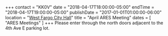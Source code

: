 +++
contact = "KK0V"
date = "2018-04-17T18:00:00-05:00"
endTime = "2018-04-17T19:00:00-05:00"
publishDate = "2017-01-01T01:00:00-06:00"
location = "[West Fargo City Hall](/places/west-fargo-city-hall/)"
title = "April ARES Meeting"
dates = [ "ARES Meetings" ]
+++
Please enter through the north
doors adjacent to the 4th Ave E parking lot.
